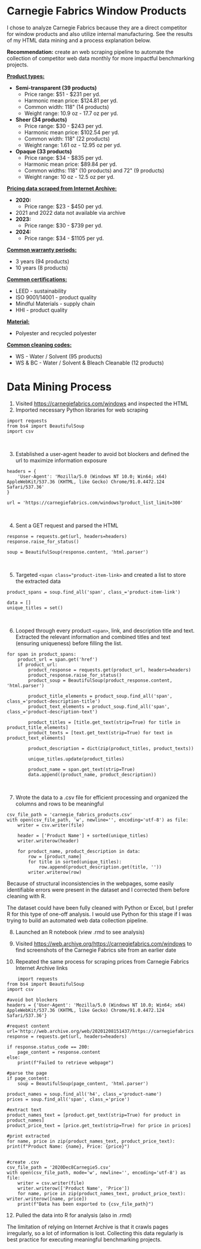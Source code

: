 # Carnegie Fabrics Window Products
I chose to analyze Carnegie Fabrics because they are a direct competitor for window products and also utilize internal manufacturing. See the results of my HTML data mining and a process explanation below.

<b>Recommendation:</b> create an web scraping pipeline to automate the collection of competitor web data monthly for more impactful benchmarking projects.

<ins><b>Product types:</b></ins>
* <b>Semi-transparent (39 products)</b>
  * Price range: $51 - $231 per yd.
  * Harmonic mean price: $124.81 per yd.
  * Common width: 118" (14 products)
  * Weight range: 10.9 oz - 17.7 oz per yd.
* <b>Sheer (34 products)</b>
  * Price range: $30 - $243 per yd.
  * Harmonic mean price: $102.54 per yd.
  * Common width: 118" (22 products)
  * Weight range: 1.61 oz - 12.95 oz per yd.
* <b>Opaque (33 products)</b>
  * Price range: $34 - $835 per yd.
  * Harmonic mean price: $89.84 per yd.
  * Common widths: 118" (10 products) and 72" (9 products)
  * Weight range: 10 oz - 12.5 oz per yd.

<ins><b>Pricing data scraped from Internet Archive:</b></ins>
* <b>2020:</b>
  * Price range: $23 - $450 per yd. 
* 2021 and 2022 data not available via archive
* <b>2023:</b>
  * Price range: $30 - $739 per yd.
* <b>2024:</b>
  * Price range: $34 - $1105 per yd.

<ins><b>Common warranty periods:</b></ins>
* 3 years (94 products)
* 10 years (8 products)

<ins><b>Common certifications:</b></ins>
* LEED - sustainability
* ISO 9001/14001 - product quality
* Mindful Materials - supply chain
* HHI - product quality

<ins><b>Material:</b></ins>
* Polyester and recycled polyester

<ins><b>Common cleaning codes:</b></ins>
* WS - Water / Solvent (95 products)
* WS & BC - Water / Solvent & Bleach Cleanable (12 products)

# Data Mining Process
1. Visited https://carnegiefabrics.com/windows and inspected the HTML
2. Imported necessary Python libraries for web scraping
   
```
import requests
from bs4 import BeautifulSoup
import csv
```
<br>


3.   Established a user-agent header to avoid bot blockers and defined the url to maximize information exposure

```
headers = {
    'User-Agent': 'Mozilla/5.0 (Windows NT 10.0; Win64; x64) AppleWebKit/537.36 (KHTML, like Gecko) Chrome/91.0.4472.124 Safari/537.36'
}

url = 'https://carnegiefabrics.com/windows?product_list_limit=300'
```
<br>


4.   Sent a GET request and parsed the HTML

```
response = requests.get(url, headers=headers)
response.raise_for_status()

soup = BeautifulSoup(response.content, 'html.parser')
```
<br>

5.   Targeted `<span class="product-item-link>` and created a list to store the extracted data

```
product_spans = soup.find_all('span', class_='product-item-link')

data = []
unique_titles = set()
```
<br>


6.   Looped through every product `<span>`, link, and description title and text. Extracted the relevant information and combined titles and text (ensuring uniqueness) before filling the list.

```
for span in product_spans:
    product_url = span.get('href')
    if product_url:
        product_response = requests.get(product_url, headers=headers)
        product_response.raise_for_status()
        product_soup = BeautifulSoup(product_response.content, 'html.parser')
        
        product_title_elements = product_soup.find_all('span', class_='product-description-title')
        product_text_elements = product_soup.find_all('span', class_='product-description-text')
        
        product_titles = [title.get_text(strip=True) for title in product_title_elements]
        product_texts = [text.get_text(strip=True) for text in product_text_elements]
        
        product_description = dict(zip(product_titles, product_texts))
        
        unique_titles.update(product_titles)
        
        product_name = span.get_text(strip=True)
        data.append((product_name, product_description))
```

<br>

7.   Wrote the data to a .csv file for efficient processing and organized the columns and rows to be meaningful

```
csv_file_path = 'carnegie_fabrics_products.csv'
with open(csv_file_path, 'w', newline='', encoding='utf-8') as file:
    writer = csv.writer(file)
    
    header = ['Product Name'] + sorted(unique_titles)
    writer.writerow(header)
    
    for product_name, product_description in data:
        row = [product_name]
        for title in sorted(unique_titles):
            row.append(product_description.get(title, ''))
        writer.writerow(row)
```

Because of structural inconsistencies in the webpages, some easily identifiable errors were present in the dataset and I corrected them before cleaning with R.

The dataset could have been fully cleaned with Python or Excel, but I prefer R for this type of one-off analysis. I would use Python for this stage if I was trying to build an automated web data collection pipeline.



8.   Launched an R notebook (view .rmd to see analysis)

9.   Visited https://web.archive.org/https://carnegiefabrics.com/windows to find screenshots of the Carnegie Fabrics site from an earlier date

10.   Repeated the same process for scraping prices from Carnegie Fabrics Internet Archive links

```
    import requests
from bs4 import BeautifulSoup
import csv

#avoid bot blockers
headers = {'User-Agent': 'Mozilla/5.0 (Windows NT 10.0; Win64; x64) AppleWebKit/537.36 (KHTML, like Gecko) Chrome/91.0.4472.124 Safari/537.36'}

#request content
url='http://web.archive.org/web/20201208151437/https://carnegiefabrics.com/landing/privacy/'
response = requests.get(url, headers=headers)

if response.status_code == 200:
    page_content = response.content
else:
    print(f"Failed to retrieve webpage")

#parse the page
if page_content:
    soup = BeautifulSoup(page_content, 'html.parser')

product_names = soup.find_all('h4', class_='product-name')
prices = soup.find_all('span', class_='price')

#extract text
product_names_text = [product.get_text(strip=True) for product in product_names]
product_price_text = [price.get_text(strip=True) for price in prices]

#print extracted
for name, price in zip(product_names_text, product_price_text): print(f"Product Name: {name}, Price: {price}")


#create .csv
csv_file_path = '2020Dec8Carnegie5.csv'
with open(csv_file_path, mode='w', newline='', encoding='utf-8') as file:
    writer = csv.writer(file)
    writer.writerow(['Product Name', 'Price'])
    for name, price in zip(product_names_text, product_price_text): writer.writerow([name, price])
    print(f"Data has been exported to {csv_file_path}")
```
 
 12. Pulled the data into R for analysis (also in .rmd)

The limitation of relying on Internet Archive is that it crawls pages irregularly, so a lot of information is lost. Collecting this data regularly is best practice for executing meaningful benchmarking projects.


